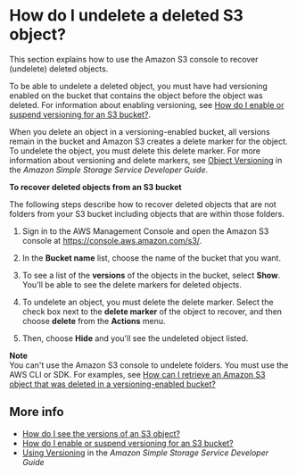 # How do I undelete a deleted S3 object?<a name="undelete-objects"></a>

This section explains how to use the Amazon S3 console to recover \(undelete\) deleted objects\.

To be able to undelete a deleted object, you must have had versioning enabled on the bucket that contains the object before the object was deleted\. For information about enabling versioning, see [How do I enable or suspend versioning for an S3 bucket?](enable-versioning.md)\.

When you delete an object in a versioning\-enabled bucket, all versions remain in the bucket and Amazon S3 creates a delete marker for the object\. To undelete the object, you must delete this delete marker\. For more information about versioning and delete markers, see [Object Versioning](https://docs.aws.amazon.com/AmazonS3/latest/dev/ObjectVersioning.html) in the *Amazon Simple Storage Service Developer Guide*\.

**To recover deleted objects from an S3 bucket**

The following steps describe how to recover deleted objects that are not folders from your S3 bucket including objects that are within those folders\. 

1. Sign in to the AWS Management Console and open the Amazon S3 console at [https://console\.aws\.amazon\.com/s3/](https://console.aws.amazon.com/s3/)\.

1. In the **Bucket name** list, choose the name of the bucket that you want\.

1. To see a list of the **versions** of the objects in the bucket, select **Show**\. You'll be able to see the delete markers for deleted objects\. 

1. To undelete an object, you must delete the delete marker\. Select the check box next to the **delete marker** of the object to recover, and then choose **delete** from the **Actions** menu\.

1. Then, choose **Hide** and you'll see the undeleted object listed\.

**Note**  
You can't use the Amazon S3 console to undelete folders\. You must use the AWS CLI or SDK\. For examples, see [ How can I retrieve an Amazon S3 object that was deleted in a versioning\-enabled bucket?](http://aws.amazon.com/premiumsupport/knowledge-center/s3-undelete-configuration/) 

## More info<a name="undelete-objects-related-topics"></a>
+  [How do I see the versions of an S3 object?](view-object-versions.md)
+  [How do I enable or suspend versioning for an S3 bucket?](enable-versioning.md)
+  [Using Versioning](https://docs.aws.amazon.com/AmazonS3/latest/dev/Versioning.html) in the *Amazon Simple Storage Service Developer Guide*